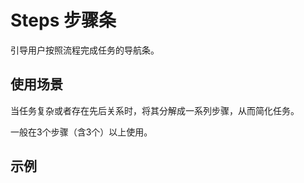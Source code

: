 # Steps 步骤条

引导用户按照流程完成任务的导航条。

## 使用场景

当任务复杂或者存在先后关系时，将其分解成一系列步骤，从而简化任务。

一般在3个步骤（含3个）以上使用。

## 示例
